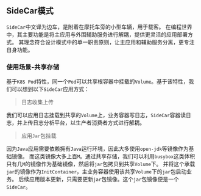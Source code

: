 
## SideCar模式

`SideCar`中文译为边车，是附着在摩托车旁的小型车辆，用于载客。
在编程世界中，其主要功能是将主应用与外围辅助服务进行解耦，提供更灵活的应用部署方式。
其理念符合设计模式中的单一职责原则，让主应用和辅助服务分离，更专注自身功能。

### 使用场景-共享存储

基于`K8S Pod`特性，同一个`Pod`可以共享根容器中挂载的`Volume`。基于该特性，我们可以想到以下`SideCar`应用方式：

> 日志收集上传

我们可以应用日志挂载到共享的`Volume`上，业务容器写日志，`SideCar`容器读日志，并上传日志分析平台，以生产者消费者方式进行解耦。

> 应用`Jar`包挂载

因为`Java`应用需要依赖拥有`Java`运行环境，因此大多使用`open-jdk`等镜像作为基础镜像。
而这类镜像大多上百`M`。通过共享存储，我们可以利用`busybox`这类体积只有几`M`的镜像作为基础镜像，然后将`jar`包拷贝到共享`Volume`下。
并将这个承载`jar`的镜像作为`InitContainer`，主业务容器使用该共享`Volume`下的`jar`包启动业务。
后续应用版本更新，只需要更新`jar`包镜像。这个`jar`包镜像便是一个`SideCar`。

> 
